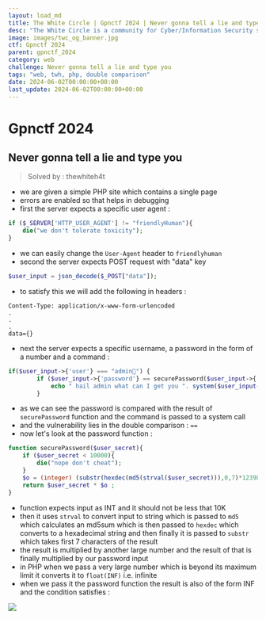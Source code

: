 ```yaml
---
layout: load_md
title: The White Circle | Gpnctf 2024 | Never gonna tell a lie and type you Writeup
desc: "The White Circle is a community for Cyber/Information Security students, enthusiasts and professionals. You can discuss anything related to Security, share your knowledge with others, get help when you need it and proceed further in your journey with amazing people from all over the world."
image: images/twc_og_banner.jpg
ctf: Gpnctf 2024
parent: gpnctf_2024
category: web
challenge: Never gonna tell a lie and type you
tags: "web, twh, php, double comparison"
date: 2024-06-02T00:00:00+00:00
last_update: 2024-06-02T00:00:00+00:00
---
```


<h1 class="heading card-title white-text">Gpnctf 2024</h1>

## Never gonna tell a lie and type you
> Solved by : thewhiteh4t


- we are given a simple PHP site which contains a single page
- errors are enabled so that helps in debugging
- first the server expects a specific user agent :

```php
if ($_SERVER['HTTP_USER_AGENT'] != "friendlyHuman"){
    die("we don't tolerate toxicity");
}
```

- we can easily change the `User-Agent` header to `friendlyhuman`
- second the server expects POST request with "data" key

```php
$user_input = json_decode($_POST["data"]); 
```

- to satisfy this we will add the following in headers :

```
Content-Type: application/x-www-form-urlencoded
.
.
.
data={}
```

- next the server expects a specific username, a password in the form of a number and a command :

```php
if($user_input->{'user'} === "admin🤠") {
        if ($user_input->{'password'} == securePassword($user_input->{'password'})  ){
            echo " hail admin what can I get you ". system($user_input->{"command"});
        }
```

- as we can see the password is compared with the result of `securePassword` function and the command is passed to a system call
- and the vulnerability lies in the double comparison : `==`
- now let's look at the password function :

```php
function securePassword($user_secret){
    if ($user_secret < 10000){
        die("nope don't cheat");
    }
    $o = (integer) (substr(hexdec(md5(strval($user_secret))),0,7)*123981337);
    return $user_secret * $o ;
}
```

- function expects input as INT and it should not be less that 10K
- then it uses `strval` to convert input to string which is passed to `md5` which calculates an md5sum which is then passed to `hexdec` which converts to a hexadecimal string and then finally it is passed to `substr` which takes first 7 characters of the result
- the result is multiplied by another large number and the result of that is finally multiplied by our password input
- in PHP when we pass a very large number which is beyond its maximum limit it converts it to `float(INF)` i.e. infinite
- when we pass it the password function the result is also of the form INF and the condition satisfies :


![](https://i.imgur.com/smEhWDz.png)

